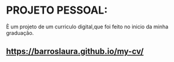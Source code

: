 # PROJETO PESSOAL: 
È um projeto de um curriculo digital,que foi feito no inicio da minha graduação.


## https://barroslaura.github.io/my-cv/

